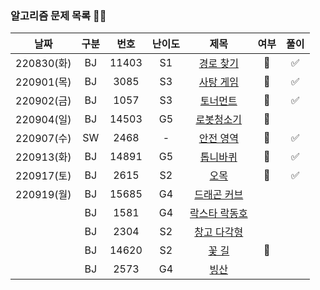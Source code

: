 ### 알고리즘 문제 목록 👾👾
| 날짜 | 구분 | 번호 | 난이도 |   제목   | 여부 | 풀이 |
|:---:|:---:|:---:|:---:|:-----------------:|:---:|:---:|
| 220830(화) | BJ | 11403 | S1  |    <a href="https://www.acmicpc.net/problem/11403">경로 찾기</a> | 🙆 |  ✅  |
| 220901(목) | BJ | 3085 | S3  |    <a href="https://www.acmicpc.net/problem/3085">사탕 게임</a> | 🙆 |  ✅  |
| 220902(금) | BJ | 1057 | S3  |    <a href="https://www.acmicpc.net/problem/1057">토너먼트</a> | 🙆 |  ✅  |
| 220904(일) | BJ | 14503 | G5 | <a href="https://www.acmicpc.net/problem/14503">로봇청소기</a> | 🙆 | |
| 220907(수) | SW | 2468 | - | <a href="https://www.acmicpc.net/problem/2468">안전 영역</a> | 🙆 | ✅ |
| 220913(화) | BJ | 14891 | G5 | <a href="https://www.acmicpc.net/problem/14891">톱니바퀴</a> | 🙆 | ✅ |
| 220917(토) | BJ | 2615 | S2 | <a href = "https://www.acmicpc.net/problem/2615">오목</a> | 🙆 | ✅ |
| 220919(월) | BJ | 15685 | G4 | <a href="https://www.acmicpc.net/problem/15685">드래곤 커브</a> |  |  |
|  | BJ | 1581 | G4 | <a href="https://www.acmicpc.net/problem/1581">락스타 락동호</a> |  |  |
|  | BJ | 2304 | S2 | <a href="https://www.acmicpc.net/problem/2304">창고 다각형</a> |  |  |
|  | BJ | 14620 | S2 | <a href="https://www.acmicpc.net/problem/14620">꽃 길</a> | 🙆 |  |
|  | BJ | 2573 | G4 | <a href="https://www.acmicpc.net/problem/2573">빙산</a> |  |  |
